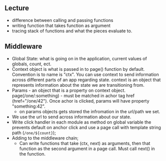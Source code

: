 ## Lecture
- difference between calling and passing functions
- writing function that takes function as argument
- tracing stack of functions and what the pieces evaluate to.

## Middleware 
- Global State: what is going on in the application, current values of globals, count, ect.
- Context object is what is passed in to page() function by default. Convention is to name is "ctx". You can use context to send information across different parts of an app regarding state. context is an object that represents information about the state we are transitioning from. 
- Params - an object that is a property on context object. 
  page(/one/:something) - must be matched in achor tag href (href="/one/42"). Once achor is clicked, params will have property "something:42".
  - on params objects gets stored the infromation in the url/path we set.
- We use the url to send across information about our state.  
- Write click handler in each module as method on global variable the prevents default on anchor click and use a page call with template string path (`/one/${count}`); 
- Adding to the middleware chain;
  - Can write functions that take (ctx, next) as arguments, then that function as the second argument in a page call. Must call next() in the function.